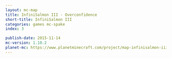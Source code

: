 ```yaml
---
layout: mc-map
title: InfiniSalmon III - Overconfidence
short-title: InfiniSalmon III
categories: games mc-spake
index: 3

publish-date: 2015-11-14
mc-version: 1.10.2
planet-mc: https://www.planetminecraft.com/project/map-infinisalmon-iii---overconfidence/
---
```

